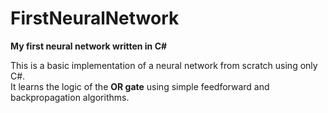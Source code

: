 # FirstNeuralNetwork
**My first neural network written in C#**

This is a basic implementation of a neural network from scratch using only C#.  
It learns the logic of the **OR gate** using simple feedforward and backpropagation algorithms.
